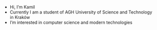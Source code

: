 - Hi, I’m Kamil
- Currently I am a student of AGH University of Science and Technology in Kraków
- I’m interested in computer science and modern technologies

<!---
Kamil458/Kamil458 is a ✨ special ✨ repository because its `README.md` (this file) appears on your GitHub profile.
You can click the Preview link to take a look at your changes.
--->
